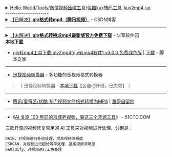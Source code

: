<details>
    <summary>
     <a href="https://github.com/taoste/Hello-World/tree/master/">Hello-World</a>/<a href="https://github.com/taoste/Hello-World/raw/master/Tools/">Tools</a>/<a href="https://github.com/taoste/Hello-World/raw/master/Tools/%E5%BE%AE%E4%BF%A1%E8%A7%86%E9%A2%91%E5%8E%8B%E7%BC%A9%E5%B7%A5%E5%85%B7/">微信视频压缩工具</a>/<a href="https://github.com/taoste/Hello-World/raw/master/Tools/%E5%BE%AE%E4%BF%A1%E8%A7%86%E9%A2%91%E5%8E%8B%E7%BC%A9%E5%B7%A5%E5%85%B7/%E4%BC%98%E9%85%B7kux%E8%BD%AC%E7%A0%81%E5%B7%A5%E5%85%B7-kux2mp4.rar">优酷kux转码工具-kux2mp4.rar</a>
     </summary> 
</details>
---------------------
<details>
    <summary>
     <a href="https://blog.csdn.net/guomutian911/article/details/72395707">【已解决】<b>qlv格式转mp4（腾讯视频）</b></a> - CSDN博客
     </summary> <br>
关键来了，最后什么工具也没有，在cmd命令行下敲一小行代码就搞定了。

> copy /b *.tdl guo.mp4

具体步骤如下：


> 1，我们要显示隐藏文件。在计算机-文件夹选项中，显示隐藏的文件、文件夹和驱动器；

> 2，进入视频的节目缓存文件夹，在“vodcache”隐藏属性的文件夹下，可以看到许多.tdl文件，它们是视频的分段文件；

>     例如：D:\9be3e4cc877849e2ba93065ffc154e4f\vodcache\0d55bdf8a9402948dc1236511241f8ac

> 3，在Windows开始按钮搜索栏中，键入“cmd”，确定并进入，输入d: 回车，一直cd，最终找到存放.tdl分段原始文件目录，再输入命令“copy /b *.tdl guo.mp4”对这些*．tdl文件进行合并（文件名可自行设置），很快就可以得到一个MP4格式的视频文件。

<img src="https://img-blog.csdn.net/20170517160532838?watermark/2/text/aHR0cDovL2Jsb2cuY3Nkbi5uZXQvZ3VvbXV0aWFuOTEx/font/5a6L5L2T/fontsize/400/fill/I0JBQkFCMA==/dissolve/70/gravity/Center"/>

经测试这个MP4文件是普通视频文件，可正常播放。

作者：guomutian911 

来源：CSDN 

原文：https://blog.csdn.net/guomutian911/article/details/72395707?utm_source=copy 

版权声明：本文为博主原创文章，转载请附上博文链接！
</details>

---------------------
<details>
    <summary>
     <a href="http://www.onlinedown.net/soft/264076.htm">【未解决】<b>qlv格式转换成mp4最新版官方免费下载</b></a>  - 华军软件园<br>
     <a href="https://github.com/taoste/Hello-World/raw/master/Tools/qlv%E6%A0%BC%E5%BC%8F%E8%BD%ACmp4%EF%BC%88%E8%85%BE%E8%AE%AF%E8%A7%86%E9%A2%91%EF%BC%89/qlvzhmp4.7z"><b>本地下载</b></a>
     </summary> <br> 
<img src="https://src.onlinedown.net/Public/images/bigsoftimg/270000/q264076.jpg"/>
    
<li><a href="https://answers.microsoft.com/en-us/windows/forum/apps_windows_10-winapps-appscat_tools/comctl32ocx-file-missinginvalid-for-windows-10/0d515059-0397-4b72-a39b-120a7be96043"><b>COMCTL32.Windows 10 的 OCX 文件丢失/无效</b></a></li>

<hr>

Comctl32.ocx 是一个可视基本 6.0 运行时文件，不包括在 Windows 10 中。高尔夫程序，大概是使用VB 6.0开发的，需要提供所需的运行时库。

Windows Vista、Windows 服务器 2008、Windows 7、Windows 8 和 Windows 8.1、Windows 服务器 2012 和 Windows 10 上的视觉基本 6.0 支持声明

下载 VB 6.0 通用控件

但是，您可以尝试以下 Microsoft 下载中心链接中的可视基本 6.0 通用控件（包括 comctl32.ocx）：https://www.microsoft.com/en-us/download/details.aspx?id=10019

不要运行设置。相反，使用 7-Zip 或任何其他存档实用程序打开 exe 文件，然后将文件 Comctl32.OCX 文件提取到以下

文件夹：复制 OCX 文件：

对于 Windows 64 位系统，将 OCX 文件提取至： C:\Windows\SysWOW64\
对于 Windows 32 位系统，将 OCX 文件提取到： C:\Windows\SysWOW32\

注册 OCX 文件：

右键单击"开始"，单击命令提示符（管理员）

如果使用 Windows 32 位，请键入以下命令，然后按 Enter：

regsvr32 comdlg32. ocx

如果您使用的是 Windows 64 位，请键入以下命令并按 Enter：

C:\Windows\SysWOW64\regsvr32 C:\Windows\SysWOW64\comdlg32.ocx

</details>

- [qlv转mp4工具下载 qlv2mp4(qlv转mp4软件) v3.0.0 免费绿色版](https://www.jb51.net/softs/681772.html) | [下载]() - 脚本之家

---------------------

- [迅捷视频转换器](https://www.xunjieshipin.com/download-converter) - 多功能的音视频格式转换器 
> （ 迅捷视频转换器 - <a href="https://github.com/taoste/Hello-World/blob/master/Tools/qlv%E6%A0%BC%E5%BC%8F%E8%BD%ACmp4%EF%BC%88%E8%85%BE%E8%AE%AF%E8%A7%86%E9%A2%91%EF%BC%89/xunjieshipin.exe?raw=true" title="【本地下载】迅捷视频转换器">本地下载</a>【会自动升级，已失效】 ）

---------------------

- [腾讯/爱奇艺/优酷 专门视频文件格式转换为MP4](https://www.cwhello.com/14496.html) | [重蔚自留地](https://www.cwhello.com/)

---------------------

- 《[AI 复原 100 年前的京城老视频，靠这三个开源工具](https://news.51cto.com/art/202005/616963.htm)》 - 51CTO.COM

三款开源的视频修复常用的 AI 工具来对视频进行处理，分别是：

    DAIN，对视频进行补帧处理，提高视频流畅度
    ESRGAN，对视频进行超分辨率处理，提高视频清晰度
    DeOldify，对视频进行上色处理
